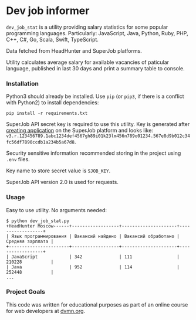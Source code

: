 # Dev job informer

`dev_job_stat` is a utility providing salary statistics for some popular programming languages. Particularly: JavaScript, Java, Python, Ruby, PHP, C++, C#, Go, Scala, Swift, TypeScript.

Data fetched from HeadHunter and SuperJob platforms.

Utility calculates average salary for available vacancies of paticular language, published in last 30 days and print a summary table to console.

### Installation

Python3 should already be installed. 
Use `pip` (or `pip3`, if there is a conflict with Python2) to install dependencies:
```
pip install -r requirements.txt
```

SuperJob API secret key is required to use this utility. Key is generated after [creating application](https://api.superjob.ru/register) on the SuperJob platform and looks like: `v3.r.123456789.1abc1234def4567gh89i01k23lm456n789o01234.567e8d9b012c34fc56df7890ccdb1a234b5a67d8`.

Security sensitive information recommended storing in the project using `.env` files.

Key name to store secret value is `SJOB_KEY`.

SuperJob API version 2.0 is used for requests.

### Usage

Easy to use utility. No arguments needed:
```
$ python dev_job_stat.py
+HeadHunter Moscow------+------------------+---------------------+------------------+
| Язык программирования | Вакансий найдено | Вакансий обработано | Средняя зарплата |
+-----------------------+------------------+---------------------+------------------+
| JavaScript            | 342              | 111                 | 210228           |
| Java                  | 952              | 114                 | 252448           |
...
```

### Project Goals

This code was written for educational purposes as part of an online course for web developers at [dvmn.org](https://dvmn.org/).
 
